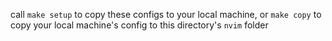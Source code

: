 call `make setup` to copy these configs to your local machine, or `make copy` to copy your local machine's config to this directory's `nvim` folder

